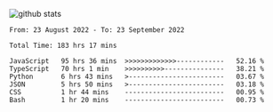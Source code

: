 
![github stats](https://github-readme-stats.vercel.app/api?username=realmahd1&show_icons=true&theme=codeSTACKr&hide_rank=true&count_private=true)

<!--START_SECTION:waka-->

```text
From: 23 August 2022 - To: 23 September 2022

Total Time: 183 hrs 17 mins

JavaScript   95 hrs 36 mins  >>>>>>>>>>>>>------------   52.16 %
TypeScript   70 hrs 1 min    >>>>>>>>>>---------------   38.21 %
Python       6 hrs 43 mins   >------------------------   03.67 %
JSON         5 hrs 50 mins   >------------------------   03.18 %
CSS          1 hr 44 mins    -------------------------   00.95 %
Bash         1 hr 20 mins    -------------------------   00.73 %
```

<!--END_SECTION:waka-->
